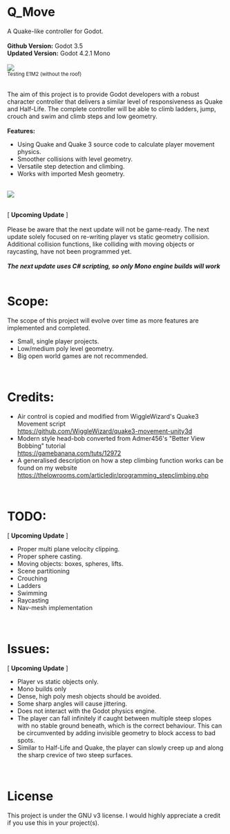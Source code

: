 # Q_Move
A Quake-like controller for Godot.
<br>
<br>**Github Version:** Godot 3.5
<br>**Updated Version:** Godot 4.2.1 Mono
<br>
<br>
<img src="https://github.com/Btan2/Q_Move/assets/17605586/6001394d-276a-442a-90ad-d20b3d69cf2e"></img>
<br>
<sub>Testing E1M2 (without the roof)</sub>
<br>
<br>

The aim of this project is to provide Godot developers with a robust character controller that delivers a similar level of responsiveness as Quake and Half-Life.
The complete controller will be able to climb ladders, jump, crouch and swim and climb steps and low geometry.
<br>
<br>**Features:**
  * Using Quake and Quake 3 source code to calculate player movement physics.
  * Smoother collisions with level geometry.
  * Versatile step detection and climbing.
  * Works with imported Mesh geometry.
<br>
<img src="https://github.com/Btan2/Q_Move/assets/17605586/67360fdc-5039-4081-af13-5e0b11646fae"></img>
<br>
<br>

[ **Upcoming Update** ]
<br>
<br>
Please be aware that the next update will not be game-ready. The next update solely focused on re-writing player vs static geometry collision. Additional collision functions, like colliding with moving objects or raycasting, have not been programmed yet.
<br>
<br>
***The next update uses C# scripting, so only Mono engine builds will work***
<br>
<br>

# Scope:
The scope of this project will evolve over time as more features are implemented and completed.
  * Small, single player projects.
  * Low/medium poly level geometry.
  * Big open world games are not recommended.
<br>

# Credits:
  * Air control is copied and modified from WiggleWizard's Quake3 Movement script <br> https://github.com/WiggleWizard/quake3-movement-unity3d
  * Modern style head-bob converted from Admer456's "Better View Bobbing" tutorial <br> https://gamebanana.com/tuts/12972
  * A generalised description on how a step climbing function works can be found on my website <br> https://thelowrooms.com/articledir/programming_stepclimbing.php
<br>

# TODO:
  [ **Upcoming Update** ]
  * Proper multi plane velocity clipping.
  * Proper sphere casting.  
  * Moving objects: boxes, spheres, lifts.
  * Scene partitioning
  * Crouching
  * Ladders
  * Swimming
  * Raycasting
  * Nav-mesh implementation  
<br>

# Issues:
  [ **Upcoming Update** ]
  * Player vs static objects only.
  * Mono builds only
  * Dense, high poly mesh objects should be avoided.
  * Some sharp angles will cause jittering.
  * Does not interact with the Godot physics engine.
  * The player can fall infinitely if caught between multiple steep slopes with no stable ground beneath, which is the correct behaviour. This can be circumvented by adding invisible geometry to block access to bad spots.
  * Similar to Half-Life and Quake, the player can slowly creep up and along the sharp crevice of two steep surfaces.
<br>

# License
This project is under the GNU v3 license. I would highly appreciate a credit if you use this in your project(s).
